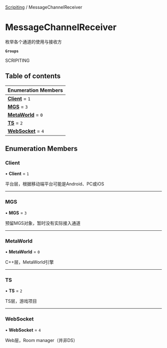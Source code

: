[Scripiting](../groups/Scripiting.Scripiting.md) / MessageChannelReceiver

# MessageChannelReceiver <Badge type="tip" text="Enumeration" /> <Score text="MessageChannelReceiver" />

枚举各个通道的使用与接收方

**`Groups`**

SCRIPITING

## Table of contents

| Enumeration Members |
| :-----|
| **[Client](Service.MessageChannelReceiver.md#client)** = ``1`` <br> |
| **[MGS](Service.MessageChannelReceiver.md#mgs)** = ``3`` <br> |
| **[MetaWorld](Service.MessageChannelReceiver.md#metaworld)** = ``0`` <br> |
| **[TS](Service.MessageChannelReceiver.md#ts)** = ``2`` <br> |
| **[WebSocket](Service.MessageChannelReceiver.md#websocket)** = ``4`` <br> |

## Enumeration Members

### Client <Score text="Client" /> 

• **Client** = ``1``

平台层，根据移动端平台可能是Android、PC或iOS

___

### MGS <Score text="MGS" /> 

• **MGS** = ``3``

预留MGS对象，暂时没有实际接入通道

___

### MetaWorld <Score text="MetaWorld" /> 

• **MetaWorld** = ``0``

C++层，MetaWorld引擎

___

### TS <Score text="TS" /> 

• **TS** = ``2``

TS层，游戏项目

___

### WebSocket <Score text="WebSocket" /> 

• **WebSocket** = ``4``

Web层，Room manager（并非DS）
